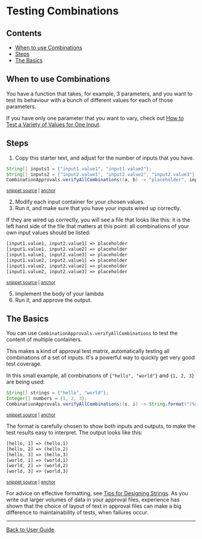 <a id="top"></a>

# Testing Combinations

<!-- toc -->
## Contents

  * [When to use Combinations](#when-to-use-combinations)
  * [Steps](#steps)
  * [The Basics](#the-basics)<!-- endToc -->

## When to use Combinations

You have a function that takes, for example, 3 parameters, and you want to test its behaviour with a bunch of different values for each of those parameters.

If you have only one parameter that you want to vary, check out [How to Test a Variety of Values for One Input](TestAVarietyOfValues.md#top).

## Steps

1. Copy this starter text, and adjust for the number of inputs that you have.

<!-- snippet: CombinationsStartingPoint -->
<a id='snippet-CombinationsStartingPoint'></a>
```java
String[] inputs1 = {"input1.value1", "input1.value2"};
String[] inputs2 = {"input2.value1", "input2.value2", "input2.value3"};
CombinationApprovals.verifyAllCombinations((a, b) -> "placeholder", inputs1, inputs2);
```
<sup><a href='/approvaltests-tests/src/test/java/org/approvaltests/combinations/CombinationTest.java#L42-L46' title='Snippet source file'>snippet source</a> | <a href='#snippet-CombinationsStartingPoint' title='Start of snippet'>anchor</a></sup>
<!-- endSnippet -->

2. Modify each input container for your chosen values.
3. Run it, and make sure that you have your inputs wired up correctly.

If they are wired up correctly, you will see a file that looks like this: it is the left hand side of the file that
matters at this point: all combinations of your own input values should be listed:

<!-- snippet: CombinationTest.templateCode.approved.txt -->
<a id='snippet-CombinationTest.templateCode.approved.txt'></a>
```txt
[input1.value1, input2.value1] => placeholder 
[input1.value1, input2.value2] => placeholder 
[input1.value1, input2.value3] => placeholder 
[input1.value2, input2.value1] => placeholder 
[input1.value2, input2.value2] => placeholder 
[input1.value2, input2.value3] => placeholder
```
<sup><a href='/approvaltests-tests/src/test/java/org/approvaltests/combinations/CombinationTest.templateCode.approved.txt#L1-L6' title='Snippet source file'>snippet source</a> | <a href='#snippet-CombinationTest.templateCode.approved.txt' title='Start of snippet'>anchor</a></sup>
<!-- endSnippet -->

5. Implement the body of your lambda
6. Run it, and approve the output.

## The Basics

You can use `CombinationApprovals.verifyAllCombinations` to test the content of multiple containers.

This makes a kind of approval test matrix, automatically testing all combinations of a set of inputs. It's a powerful way to quickly get very good test coverage.

In this small example, all combinations of `{"hello", "world"}` and `{1, 2, 3}` are being used:

<!-- snippet: YouCanVerifyCombinationsOf2 -->
<a id='snippet-YouCanVerifyCombinationsOf2'></a>
```java
String[] strings = {"hello", "world"};
Integer[] numbers = {1, 2, 3};
CombinationApprovals.verifyAllCombinations((s, i) -> String.format("(%s,%s)", s, i), strings, numbers);
```
<sup><a href='/approvaltests-tests/src/test/java/org/approvaltests/combinations/CombinationTest.java#L51-L55' title='Snippet source file'>snippet source</a> | <a href='#snippet-YouCanVerifyCombinationsOf2' title='Start of snippet'>anchor</a></sup>
<!-- endSnippet -->

The format is carefully chosen to show both inputs and outputs, to make the test results easy to interpret. The output looks like this:

<!-- snippet: CombinationTest.testCombinationsOfTwo.approved.txt -->
<a id='snippet-CombinationTest.testCombinationsOfTwo.approved.txt'></a>
```txt
[hello, 1] => (hello,1) 
[hello, 2] => (hello,2) 
[hello, 3] => (hello,3) 
[world, 1] => (world,1) 
[world, 2] => (world,2) 
[world, 3] => (world,3)
```
<sup><a href='/approvaltests-tests/src/test/java/org/approvaltests/combinations/CombinationTest.testCombinationsOfTwo.approved.txt#L1-L6' title='Snippet source file'>snippet source</a> | <a href='#snippet-CombinationTest.testCombinationsOfTwo.approved.txt' title='Start of snippet'>anchor</a></sup>
<!-- endSnippet -->

For 
advice on effective formatting, see [Tips for Designing Strings](https://github.com/approvals/ApprovalTests.cpp/blob/master/doc/explanations/TipsForDesigningStrings.md#top). As you write out larger volumes of data in your approval files, experience has shown that the choice of layout of text in approval files can make a big difference to maintainability of tests, when failures occur.

---

[Back to User Guide](/doc/README.md#top)
